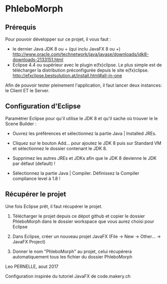 # PhleboMorph


## Prérequis


Pour pouvoir développer sur ce projet, il vous faut :

- le dernier Java JDK 8 ou + (qui inclu JavaFX 8 ou +)
http://www.oracle.com/technetwork/java/javase/downloads/jdk8-downloads-2133151.html
- Eclipse 4.4 ou supérieur avec le plugin e(fx)clipse. Le plus simple est de télécharger la distribution préconfigurée depuis le site e(fx)clipse.
http://efxclipse.bestsolution.at/install.html#all-in-one

Afin de pouvoir tester pleinement l'application, il faut lancer deux instances: le Client ET le Server.

## Configuration d'Eclipse

Paramètrer Eclipse pour qu'il utilise le JDK 8 et qu'il sache où trouver le le Scene Builder :

  - Ouvrez les préférences et sélectionnez la partie Java | Installed JREs.

  - Cliquez sur le bouton Add... pour ajoutez le JDK 8 puis sur Standard VM et sélectionnez le dossier contenant le JDK 8.

  - Supprimez les autres JREs et JDKs afin que le JDK 8 devienne le JDK par défaut (default) !

  - Sélectionnez la partie Java | Compiler. Définissez la Compiler compliance level à 1.8 !

## Récupérer le projet

Une fois Eclipse prêt, il faut récupérer le projet.

1. Télécharger le projet depuis ce dépot github et copier le dossier PhleboMorph dans le dossier workspace que vous aurez choisi pour Eclipse

2. Dans Eclipse, créer un nouveau projet JavaFX (File -> New -> Other... -> JavaFX Project)

3. Donner le nom "PhleboMorph" au projet, celui récupérera automatiquement tous les fichier du dossier PhleboMorph


Leo PERNELLE, aout 2017

Configuration inspirée du tutoriel JavaFX de code.makery.ch

